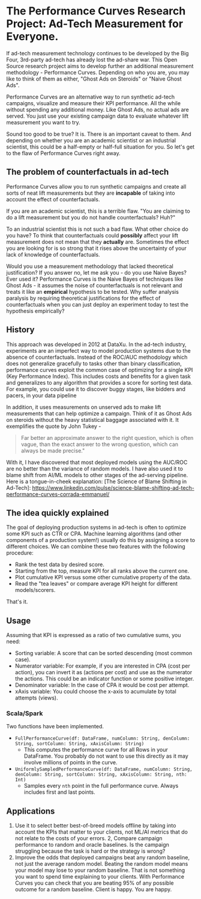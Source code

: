 # The Performance Curves Research Project: Ad-Tech Measurement for Everyone.

If ad-tech measurement technology continues to be developed by
the Big Four, 3rd-party ad-tech has already lost the ad-share war.
This Open Source research project aims to develop further an
additional measurement methodology - Performance Curves. Depending
on who you are, you may like to think of them as either, "Ghost Ads
on Steroids" or "Naive Ghost Ads".

Performance Curves are an alternative way to run synthetic ad-tech
campaigns, visualize and measure their KPI performance. All the while
without spending any additional money. Like Ghost Ads, no actual ads
are served. You just use your existing campaign data to evaluate
whatever lift measurement you want to try.

Sound too good to be true? It is. There is an important caveat to them.
And depending on whether you are an academic scientist or an 
industrial scientist, this could be a half-empty or half-full situation
for you. So let's get to the flaw of Performance Curves right away.

## The problem of counterfactuals in ad-tech

Performance Curves allow you to run synthetic campaigns and create all
sorts of neat lift measurements but they are **incapable** of taking
into account the effect of counterfactuals.

If you are an academic scientist, this is a terrible flaw. "You are claiming
to do a lift measurement but you do not handle counterfactuals? Huh?"

To an industrial scientist this is not such a bad flaw. What other
choice do you have? To think that counterfactuals could **possibly**
affect your lift measurement does not mean that they **actually** are.
Sometimes the effect you are looking for is so strong that it rises
above the uncertainty of your lack of knowledge of counterfactuals.

Would you use a measurement methodology that lacked theoretical
justification? If you answer no, let me ask you - do you use
Naive Bayes? Ever used it? Performance Curves is the Naive Bayes of
techniques like Ghost Ads - it assumes the noise of counterfactuals
is not relevant and treats it like an **empirical** hypothesis
to be tested. Why suffer analysis paralysis by requiring theoretical
justifications for the effect of counterfactuals when you can just 
deploy an experiment today to test the hypothesis empirically?

## History

This approach was developed in 2012 at DataXu. In the ad-tech
industry, experiments are an imperfect way to model production
systems due to the absence of counterfactuals. Instead of the ROC/AUC
methodology which does not generalize gracefully to tasks other than
binary classification, performance curves exploit the common case of
optimizing for a single KPI (Key Performance Index). This includes
costs and benefits for a given task and generalizes to any algorithm
that provides a score for sorting test data. For example, you could
use it to discover buggy stages, like bidders and pacers, in your data
pipeline

In addition, it uses measurements on unserved ads to make lift measurements that can
help optimize a campaign. Think of it as Ghost Ads on steroids without the heavy
statistical baggage associated with it. It exemplifies the quote by John Tukey - 
> Far better an approximate answer to the right question, which is often vague, than 
> the exact answer to the wrong question, which can always be made precise."

With it, I have discovered that most deployed models using the AUC/ROC are no better
than the variance of random models. I have also used it to blame shift from AI/ML models
to other stages of the ad-serving pipeline. Here is a tongue-in-cheek explanation:
[The Science of Blame Shifting in Ad-Tech]: https://www.linkedin.com/pulse/science-blame-shifting-ad-tech-performance-curves-corrada-emmanuel/

## The idea quickly explained

The goal of deploying production systems in ad-tech is often to
optimize some KPI such as CTR or CPA. Machine learning algorithms (and
other components of a production system!) usually do this by assigning
a score to different choices. We can combine these two features with
the following procedure: 
* Rank the test data by desired score. 
* Starting from the top, measure KPI for all ranks above the current
one.
* Plot cumulative KPI versus some other cumulative property of the data.
* Read the "tea leaves" or compare average KPI height for different models/scorers.

That's it.

## Usage

Assuming that KPI is expressed as a ratio of two cumulative sums, you
need: 
* Sorting variable: A score that can be sorted descending (most
common case). 
* Numerator variable: For example, if you are interested
in CPA (cost per action), you can invert it as (actions per cost) and
use as the numerator the actions. This could be an indicator function
or some positive integer. 
* Denominator variable: In the case of CPA
it would be cost per attempt. 
* xAxis variable: You could choose the
x-axis to acumulate by total attempts (views).

### Scala/Spark

Two functions have been implemented.

* `FullPerformanceCurve(df: DataFrame, numColumn: String, denColumn: String, sortColumn: String, xAxisColumn: String)`
  * This computes the performance curve for all Rows in your DataFrame. You probably do not want to use this directly as it may involve millions of points in the curve.
* `UniformlySampledPerformanceCurve(df: DataFrame, numColumn: String, denColumn: String, sortColumn: String, xAxisColumn: String, nth: Int)`
  * Samples every `nth` point in the full performance curve. Always includes first and last points.

## Applications

1. Use it to select better best-of-breed models offline by taking into
account the KPIs that matter to your clients, not ML/AI metrics that
do not relate to the costs of your errors.
2, Compare campaign performance to random and oracle baselines. Is the
campaign struggling because the task is hard or the strategy is wrong?
3. Improve the odds that deployed campaigns beat any random baseline, not just
the average random model. Beating the random model means your model may
lose to your random baseline. That is not something you want to spend
time explaining to your clients. With Performance Curves you can check
that you are beating 95% of any possible outcome for a random baseline.
Client is happy. You are happy.



